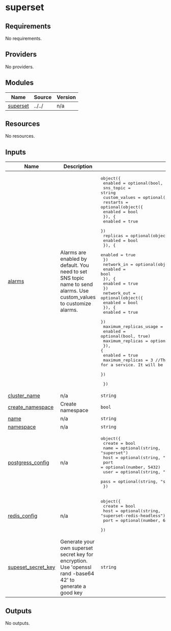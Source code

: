 # superset

<!-- BEGINNING OF PRE-COMMIT-TERRAFORM DOCS HOOK -->
## Requirements

No requirements.

## Providers

No providers.

## Modules

| Name | Source | Version |
|------|--------|---------|
| <a name="module_superset"></a> [superset](#module\_superset) | ../../ | n/a |

## Resources

No resources.

## Inputs

| Name | Description | Type | Default | Required |
|------|-------------|------|---------|:--------:|
| <a name="input_alarms"></a> [alarms](#input\_alarms) | Alarms are enabled by default. You need to set SNS topic name to send alarms. Use custom\_values to customize alarms. | <pre>object({<br>    enabled       = optional(bool, true)<br>    sns_topic     = string<br>    custom_values = optional(any, {})<br>    restarts = optional(object({<br>      enabled = bool<br>      }), {<br>      enabled = true<br>    })<br>    replicas = optional(object({<br>      enabled = bool<br>      }), {<br>      enabled = true<br>    })<br>    network_in = optional(object({<br>      enabled = bool<br>      }), {<br>      enabled = true<br>    })<br>    network_out = optional(object({<br>      enabled = bool<br>      }), {<br>      enabled = true<br>    })<br>    maximum_replicas_usage = optional(object({<br>      enabled          = optional(bool, true)<br>      maximum_replicas = optional(number)<br>      }), {<br>      enabled          = true<br>      maximum_replicas = 3 //The count of HPA maximum for a service. It will be used as a threshold for HPA maximum alarm.<br>    })<br><br>  })</pre> | n/a | yes |
| <a name="input_cluster_name"></a> [cluster\_name](#input\_cluster\_name) | n/a | `string` | `"superset"` | no |
| <a name="input_create_namespace"></a> [create\_namespace](#input\_create\_namespace) | Create namespace | `bool` | `false` | no |
| <a name="input_name"></a> [name](#input\_name) | n/a | `string` | `"superset"` | no |
| <a name="input_namespace"></a> [namespace](#input\_namespace) | n/a | `string` | `"superset"` | no |
| <a name="input_postgress_config"></a> [postgress\_config](#input\_postgress\_config) | n/a | <pre>object({<br>    create = bool<br>    name   = optional(string, "superset")<br>    host   = optional(string, "superset-postgresql")<br>    port   = optional(number, 5432)<br>    user   = optional(string, "superset")<br>    pass   = optional(string, "superset")<br>  })</pre> | n/a | yes |
| <a name="input_redis_config"></a> [redis\_config](#input\_redis\_config) | n/a | <pre>object({<br>    create = bool<br>    host   = optional(string, "superset-redis-headless")<br>    port   = optional(number, 6379)<br>  })</pre> | n/a | yes |
| <a name="input_supeset_secret_key"></a> [supeset\_secret\_key](#input\_supeset\_secret\_key) | Generate your own superset secret key for encryption. Use 'openssl rand -base64 42' to generate a good key | `string` | n/a | yes |

## Outputs

No outputs.
<!-- END OF PRE-COMMIT-TERRAFORM DOCS HOOK -->
